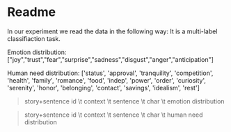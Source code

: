 # Readme
In our experiment we read the data in the following way: 
It is a multi-label classifiaction task. 

Emotion distribution: ["joy","trust","fear","surprise","sadness","disgust","anger","anticipation"]


Human need distribution: ['status', 'approval', 'tranquility', 'competition', 'health', 'family', 'romance', 'food', 'indep', 'power', 'order', 'curiosity', 'serenity', 'honor', 'belonging', 'contact', 'savings', 'idealism', 'rest']

> story+sentence id \t context \t sentence \t char \t emotion distribution 

> story+sentence id \t context \t sentence \t char \t human need distribution 
